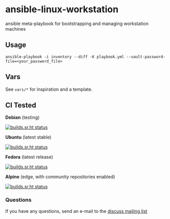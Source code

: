 # ansible-linux-workstation

ansible meta-playbook for bootstrapping and managing workstation machines

## Usage

`ansible-playbook -i inventory --diff -K playbook.yml --vault-password-file=<your_password_file>`

## Vars

See `vars/*` for inspiration and a template.

## CI Tested
**Debian** (testing)

[![builds.sr.ht status](https://builds.sr.ht/~fourstepper/ansible-linux-workstation/commits/debian.yml.svg)](https://builds.sr.ht/~fourstepper/ansible-linux-workstation/commits/debian.yml?)

**Ubuntu** (latest stable)

[![builds.sr.ht status](https://builds.sr.ht/~fourstepper/ansible-linux-workstation/commits/ubuntu.yml.svg)](https://builds.sr.ht/~fourstepper/ansible-linux-workstation/commits/ubuntu.yml?)

**Fedora** (latest release)

[![builds.sr.ht status](https://builds.sr.ht/~fourstepper/ansible-linux-workstation/commits/fedora.yml.svg)](https://builds.sr.ht/~fourstepper/ansible-linux-workstation/commits/fedora.yml?)

**Alpine** (edge, with community repositories enabled)

[![builds.sr.ht status](https://builds.sr.ht/~fourstepper/ansible-linux-workstation/commits/alpine.yml.svg)](https://builds.sr.ht/~fourstepper/ansible-linux-workstation/commits/alpine.yml?)


### Questions

If you have any questions, send an e-mail to the [discuss mailing list](https://lists.sr.ht/~fourstepper/ansible-linux-workstation-discuss)
